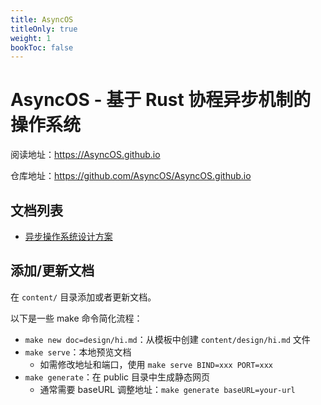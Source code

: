 ```yaml
---
title: AsyncOS
titleOnly: true
weight: 1
bookToc: false
---
```


# AsyncOS - 基于 Rust 协程异步机制的操作系统

阅读地址：<https://AsyncOS.github.io>

仓库地址：<https://github.com/AsyncOS/AsyncOS.github.io>

## 文档列表

- [异步操作系统设计方案](https://github.com/AsyncOS/AsyncOS.github.io/blob/main/content/design/overview.md)

## 添加/更新文档

在 `content/` 目录添加或者更新文档。

以下是一些 make 命令简化流程：

* `make new doc=design/hi.md`：从模板中创建 `content/design/hi.md` 文件
* `make serve`：本地预览文档
  * 如需修改地址和端口，使用 `make serve BIND=xxx PORT=xxx`
* `make generate`：在 public 目录中生成静态网页
  * 通常需要 baseURL 调整地址：`make generate baseURL=your-url`
